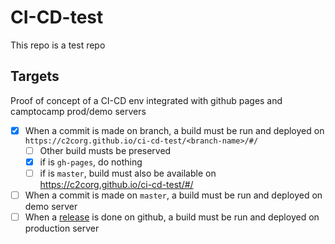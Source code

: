 # CI-CD-test
This repo is a test repo

## Targets

Proof of concept of a CI-CD env integrated with github pages and camptocamp prod/demo servers

* [x] When a commit is made on <branch-name> branch, a build must be run and deployed on `https://c2corg.github.io/ci-cd-test/<branch-name>/#/`
  * [ ] Other build musts be preserved
  * [x] if <branch-name> is `gh-pages`, do nothing
  * [ ] if <branch-name> is `master`, build must also be available on https://c2corg.github.io/ci-cd-test/#/
* [ ] When a commit is made on `master`, a build must be run and deployed on demo server
* [ ] When a [release](https://github.com/c2corg/CI-CD-test/releases) is done on github, a build must be run and deployed on production server 
